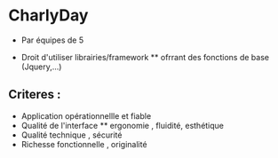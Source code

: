 # CharlyDay

* Par équipes de 5

* Droit d'utiliser librairies/framework
  ** ofrrant des fonctions de base (Jquery,...)

## Criteres :
  
  * Application opérationnellle et fiable 
  * Qualité de l'interface 
  ** ergonomie , fluidité, esthétique
  * Qualité technique , sécurité
  * Richesse fonctionnelle , originalité 

